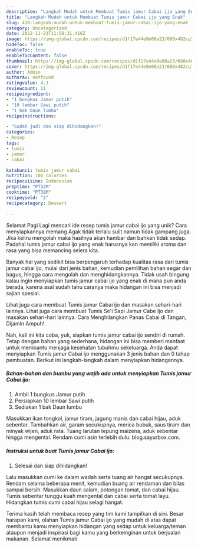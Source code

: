 ```yaml
---
description: "Langkah Mudah untuk Membuat Tumis jamur Cabai ijo yang Enak"
title: "Langkah Mudah untuk Membuat Tumis jamur Cabai ijo yang Enak"
slug: 410-langkah-mudah-untuk-membuat-tumis-jamur-cabai-ijo-yang-enak
category: Uncategorized
date: 2022-11-23T11:58:31.416Z
image: https://img-global.cpcdn.com/recipes/d1f17e44e0e08a23/680x482cq70/tumis-jamur-cabai-ijo-foto-resep-utama.jpg
hideToc: false
enableToc: true
enableTocContent: false
thumbnail: https://img-global.cpcdn.com/recipes/d1f17e44e0e08a23/680x482cq70/tumis-jamur-cabai-ijo-foto-resep-utama.jpg
cover: https://img-global.cpcdn.com/recipes/d1f17e44e0e08a23/680x482cq70/tumis-jamur-cabai-ijo-foto-resep-utama.jpg
author: Admin
authorAv: notfound
ratingvalue: 4.3
reviewcount: 11
recipeingredient:
- "1 bungkus Jamur putih"
- "10 lembar Sawi putih"
- "1 bak Daun lumbu"
recipeinstructions:

- "Sudah jadi dan siap dihidangkan!"
categories:
- Resep
tags:
- tumis
- jamur
- cabai

katakunci: tumis jamur cabai 
nutrition: 104 calories
recipecuisine: Indonesian
preptime: "PT32M"
cooktime: "PT38M"
recipeyield: "2"
recipecategory: Dessert

---
```



Selamat Pagi Lagi mencari ide resep tumis jamur cabai ijo yang unik? Cara menyiapkannya memang Agak tidak terlalu sulit namun tidak gampang juga. Jika keliru mengolah maka hasilnya akan hambar dan bahkan tidak sedap. Padahal tumis jamur cabai ijo yang enak harusnya kan memiliki aroma dan rasa yang bisa memancing selera kita.


Banyak hal yang sedikit bisa berpengaruh terhadap kualitas rasa dari tumis jamur cabai ijo, mulai dari jenis bahan, kemudian pemilihan bahan segar dan bagus, hingga cara mengolah dan menghidangkannya. Tidak usah bingung kalau ingin menyiapkan tumis jamur cabai ijo yang enak di mana pun anda berada, karena asal sudah tahu caranya maka hidangan ini bisa menjadi sajian spesial.

Lihat juga cara membuat Tumis jamur Cabai ijo dan masakan sehari-hari lainnya. Lihat juga cara membuat Tumis Se&#39;i Sapi Jamur Cabe Ijo dan masakan sehari-hari lainnya. Cara Menghilangkan Panas Cabai di Tangan, Dijamin Ampuh!.


Nah, kali ini kita coba, yuk, siapkan tumis jamur cabai ijo sendiri di rumah. Tetap dengan bahan yang sederhana, hidangan ini bisa memberi manfaat untuk membantu menjaga kesehatan tubuhmu sekeluarga. Anda dapat menyiapkan Tumis jamur Cabai ijo menggunakan 3 jenis bahan dan 0 tahap pembuatan. Berikut ini langkah-langkah dalam menyiapkan hidangannya.

<!--inarticleads1-->

##### Bahan-bahan dan bumbu yang wajib ada untuk menyiapkan Tumis jamur Cabai ijo:

1. Ambil 1 bungkus Jamur putih
1. Persiapkan 10 lembar Sawi putih
1. Sediakan 1 bak Daun lumbu


Masukkan ikan tongkol, jamur tiram, jagung manis dan cabai hijau, aduk sebentar. Tambahkan air, garam secukupnya, merica bubuk, saus tiram dan minyak wijen, aduk rata. Tuang larutan tepung maizena, aduk sebentar hingga mengental. Rendam cumi asin terlebih dulu. blog.sayurbox.com. 

<!--inarticleads2-->

##### Instruksi untuk buat Tumis jamur Cabai ijo:


1. Selesai dan siap dihidangkan!

Lalu masukkan cumi ke dalam wadah serta tuang air hangat secukupnya. Rendam selama beberapa menit, kemudian buang air rendaman dan bilas sampai bersih. Masukkan daun salam, potongan tomat, dan cabai hijau. Tumis sebentar tunggu kuah mengental dan cabai serta tomat layu. Hidangkan tumis cumi cabai hijau selagi hangat. 

Terima kasih telah membaca resep yang tim kami tampilkan di sini. Besar harapan kami, olahan Tumis jamur Cabai ijo yang mudah di atas dapat membantu kamu menyiapkan hidangan yang sedap untuk keluarga/teman ataupun menjadi inspirasi bagi kamu yang berkeinginan untuk berjualan makanan. Selamat menikmati
